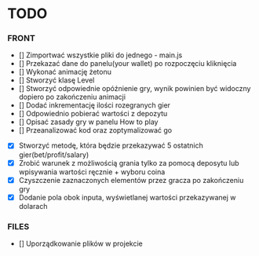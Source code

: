 # TODO

### FRONT

- [] Zimportwać wszystkie pliki do jednego - main.js
- [] Przekazać dane do panelu(your wallet) po rozpoczęciu kliknięcia
- [] Wykonać animację żetonu
- [] Stworzyć klasę Level
- [] Stworzyć odpowiednie opóźnienie gry, wynik powinien być widoczny dopiero po zakończeniu animacji
- [] Dodać inkrementację ilości rozegranych gier
- [] Odpowiednio pobierać wartości z depozytu
- [] Opisać zasady gry w panelu How to play
- [] Przeanalizować kod oraz zoptymalizować go
- [x] Stworzyć metodę, która będzie przekazywać 5 ostatnich gier(bet/profit/salary)
- [x] Zrobić warunek z możliwością grania tylko za pomocą deposytu lub wpisywania wartości ręcznie + wyboru coina
- [x] Czyszczenie zaznaczonych elementów przez gracza po zakończeniu gry
- [x] Dodanie pola obok inputa, wyświetlanej wartości przekazywanej w dolarach

### FILES

- [] Uporządkowanie plików w projekcie